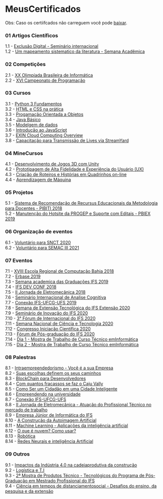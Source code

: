 # MeusCertificados

  Obs: Caso os certiifcados não carreguem você pode [baixar](https://github.com/Akeu-Andrade/MeusCertificados/archive/refs/heads/main.zip).

### 01 Artigos Científicos
1.1 - [Exclusão Digital - Seminário internacional](https://github.com/Akeu-Andrade/MeusCertificados/tree/main/01%20-%20Artigos)<br/>
1.2 - [Um mapeamento sistematico da literatura - Semana Acadêmica](https://github.com/Akeu-Andrade/MeusCertificados/tree/main/01%20-%20Artigos)<br/>

### 02 Competições
2.1 - [XX Olimpíada Brasileira de Informática](https://github.com/Akeu-Andrade/MeusCertificados/tree/main/02%20-%20Competi%C3%A7%C3%B5es)<br/>
2.2 - [XVI Campeonato de Programação](https://github.com/Akeu-Andrade/MeusCertificados/tree/main/02%20-%20Competi%C3%A7%C3%B5es)<br/>

### 03 Cursos
3.1 - [Python 3 Fundamentos](https://github.com/Akeu-Andrade/MeusCertificados/tree/main/03%20-%20Cursos)<br/>
3.2 - [HTML e CSS na prática](https://github.com/Akeu-Andrade/MeusCertificados/tree/main/03%20-%20Cursos)<br/>
3.3 - [Progamação Orientada a Objetos](https://github.com/Akeu-Andrade/MeusCertificados/tree/main/03%20-%20Cursos)<br/>
3.4 - [Java Básico](https://github.com/Akeu-Andrade/MeusCertificados/tree/main/03%20-%20Cursos)<br/>
3.5 - [Modelgem de dados](https://github.com/Akeu-Andrade/MeusCertificados/tree/main/03%20-%20Cursos)<br/>
3.6 - [Introdução ao JavaScript](https://github.com/Akeu-Andrade/MeusCertificados/tree/main/03%20-%20Cursos)<br/>
3.7 - [EXIN Cloud Computing Overview](https://github.com/Akeu-Andrade/MeusCertificados/tree/main/03%20-%20Cursos)<br/>
3.8 - [Capacitação para Transmissão de Lives via StreamYard](https://github.com/Akeu-Andrade/MeusCertificados/tree/main/03%20-%20Cursos)<br/>

### 04 MineCursos
4.1 - [Desenvolvimento de Jogos 3D com Unity](https://github.com/Akeu-Andrade/MeusCertificados/tree/main/04%20-%20MineCursos)<br/>
4.2 - [Prototipagem de Alta Fidelidade e Experiência do Usuário (UX)](https://github.com/Akeu-Andrade/MeusCertificados/tree/main/04%20-%20MineCursos)<br/>
4.3 - [Criação de Roteiros e Histórias em Quadrinhos on-line](https://github.com/Akeu-Andrade/MeusCertificados/tree/main/04%20-%20MineCursos)<br/>
4.4 - [Aprendizagem de Máquina](https://github.com/Akeu-Andrade/MeusCertificados/tree/main/04%20-%20MineCursos)<br/>

### 05 Projetos
5.1 - [Sistema de Recomendação de Recursus Educacionais da Metodologia para Docentes - PIBITI 2018](https://github.com/Akeu-Andrade/MeusCertificados/tree/main/05%20-%20Projetos)<br/>
5.2 - [Manutenção do Hotsite da PROGEP e Suporte com Editais - PBIEX 2019](https://github.com/Akeu-Andrade/MeusCertificados/tree/main/05%20-%20Projetos)<br/>

### 06 Organização de eventos
6.1 - [Voluntário para SNCT 2020](https://github.com/Akeu-Andrade/MeusCertificados/tree/main/06%20-%20Organiza%C3%A7%C3%A3o%20de%20eventos)<br/>
6.2 - [Voluntário para SEMAC III 2021](https://github.com/Akeu-Andrade/MeusCertificados/tree/main/06%20-%20Organiza%C3%A7%C3%A3o%20de%20eventos)<br/>

### 07 Eventos
7.1 - [XVIII Escola Regional de Computação Bahia 2018](https://github.com/Akeu-Andrade/MeusCertificados/tree/main/07%20-%20Eventos)<br/>
7.2 - [Erbase 2019](https://github.com/Akeu-Andrade/MeusCertificados/tree/main/07%20-%20Eventos)<br/>
7.3 - [Semana academica das Graduações IFS 2019](https://github.com/Akeu-Andrade/MeusCertificados/tree/main/07%20-%20Eventos)<br/>
7.4 - [IFS DEV CONF 2018](https://github.com/Akeu-Andrade/MeusCertificados/tree/main/07%20-%20Eventos)<br/>
7.5 - [II Jornada de Eletromecânica 2018](https://github.com/Akeu-Andrade/MeusCertificados/tree/main/07%20-%20Eventos)<br/>
7.6 - [Seminário Internacional de Analise Cognitiva](https://github.com/Akeu-Andrade/MeusCertificados/tree/main/07%20-%20Eventos)<br/>
7.7 - [Conexão IFS-UFCG-UFS 2019](https://github.com/Akeu-Andrade/MeusCertificados/tree/main/07%20-%20Eventos)<br/>
7.8 - [Semana de Extensão Tecnológica do IFS Extensão 2020](https://github.com/Akeu-Andrade/MeusCertificados/tree/main/07%20-%20Eventos)<br/>
7.9 - [Seminário de Inovação do IFS 2020](https://github.com/Akeu-Andrade/MeusCertificados/tree/main/07%20-%20Eventos)<br/>
7.10 - [3° Fórum de Internacional do IFS 2020](https://github.com/Akeu-Andrade/MeusCertificados/tree/main/07%20-%20Eventos)<br/>
7.11 - [Semana Nacional de Ciência e Tecnologia 2020](https://github.com/Akeu-Andrade/MeusCertificados/tree/main/07%20-%20Eventos)<br/>
7.12 - [Congresso Iniciação Científica 2020](https://github.com/Akeu-Andrade/MeusCertificados/tree/main/07%20-%20Eventos)<br/>
7.13 - [Fórum de Pós-graduação do IFS 2020](https://github.com/Akeu-Andrade/MeusCertificados/tree/main/07%20-%20Eventos)<br/>
7.14 - [Dia 1 - Mostra de Trabalho de Curso Técnico emInformática](https://github.com/Akeu-Andrade/MeusCertificados/tree/main/07%20-%20Eventos)<br/>
7.15 - [Dia 2 - Mostra de Trabalho de Curso Técnico emInformática](https://github.com/Akeu-Andrade/MeusCertificados/tree/main/07%20-%20Eventos)<br/>

### 08 Palestras
8.1 - [Intraempreendedorismo - Você é a sua Empresa](https://github.com/Akeu-Andrade/MeusCertificados/tree/main/08%20-%20Palestras)<br/>
8.2 - [Suas escolhas definem os seus caminhos](https://github.com/Akeu-Andrade/MeusCertificados/tree/main/08%20-%20Palestras)<br/>
8.3 - [BlockChain para Desenvolvedores](https://github.com/Akeu-Andrade/MeusCertificados/tree/main/08%20-%20Palestras)<br/>
8.4 - [Com quantos fracassos se faz o Caju Vally](https://github.com/Akeu-Andrade/MeusCertificados/tree/main/08%20-%20Palestras)<br/>
8.5 - [Como Ser um Cidadão em uma Cidade Inteligente](https://github.com/Akeu-Andrade/MeusCertificados/tree/main/08%20-%20Palestras)<br/>
8.6 - [Empreendendo na universidade](https://github.com/Akeu-Andrade/MeusCertificados/tree/main/08%20-%20Palestras)<br/>
8.7 - [Conexão IFS-UFCG-UFS](https://github.com/Akeu-Andrade/MeusCertificados/tree/main/08%20-%20Palestras)<br/>
8.8 - [II Jornada de Eletromecânica - Atuação do Profissional Técnico no mercado de trabalho](https://github.com/Akeu-Andrade/MeusCertificados/tree/main/08%20-%20Palestras)<br/>
8.9 - [Empresa Júnior de Informática do IFS](https://github.com/Akeu-Andrade/MeusCertificados/tree/main/08%20-%20Palestras)<br/>
8.10 - [A Construção da Autoimagem Artificial](https://github.com/Akeu-Andrade/MeusCertificados/tree/main/08%20-%20Palestras)<br/>
8.11 - [Machine Learning - Aplicações da inteligência artificial](https://github.com/Akeu-Andrade/MeusCertificados/tree/main/08%20-%20Palestras)<br/>
8.12 - [O que é nuvem? Como usar?](https://github.com/Akeu-Andrade/MeusCertificados/tree/main/08%20-%20Palestras)<br/>
8.13 - [Robótica](https://github.com/Akeu-Andrade/MeusCertificados/tree/main/08%20-%20Palestras)<br/>
8.14 - [Redes Neurais e inteligência Artificial](https://github.com/Akeu-Andrade/MeusCertificados/tree/main/08%20-%20Palestras)<br/>

### 09 Outros
9.1 - [Impactos da Indústria 4.0 na cadeiaprodutiva da construção](https://github.com/Akeu-Andrade/MeusCertificados/tree/main/09%20-%20Outros)<br/>
9.2 - [Logística e T.I](https://github.com/Akeu-Andrade/MeusCertificados/tree/main/09%20-%20Outros)<br/>
9.3 - [2ª Mostra de Produtos Técnico - Tecnológicos do Programa de Pós-Graduação em Mestrado Profissional do IFS](https://github.com/Akeu-Andrade/MeusCertificados/tree/main/09%20-%20Outros)<br/>
9.4 - [Ciência em tempos de distanciamentosocial - Desafios do ensino, da pesquisa e da extensão](https://github.com/Akeu-Andrade/MeusCertificados/tree/main/09%20-%20Outros)<br/>




